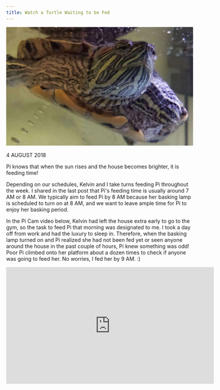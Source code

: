 ```yaml
---
title: Watch a Turtle Waiting to be Fed
---
```


![Pi Face Underwater](/assets/imgs/20180723_214422-01-compressed.jpeg)

4 AUGUST 2018

Pi knows that when the sun rises and the house becomes brighter, it is feeding time!

Depending on our schedules, Kelvin and I take turns feeding Pi throughout the week. I shared in the last post that Pi's feeding time is usually around 7 AM or 8 AM. We typically aim to feed Pi by 8 AM because her basking lamp is scheduled to turn on at 8 AM, and we want to leave ample time for Pi to enjoy her basking period.

In the Pi Cam video below, Kelvin had left the house extra early to go to the gym, so the task to feed Pi that morning was designated to me. I took a day off from work and had the luxury to sleep in. Therefore, when the basking lamp turned on and Pi realized she had not been fed yet or seen anyone around the house in the past couple of hours, Pi knew something was odd! Poor Pi climbed onto her platform about a dozen times to check if anyone was going to feed her. No worries, I fed her by 9 AM. :)

<iframe width="560" height="315" src="https://www.youtube.com/embed/VlEaorbBlQg" title="YouTube video player" frameborder="0" allow="accelerometer; autoplay; clipboard-write; encrypted-media; gyroscope; picture-in-picture" allowfullscreen></iframe>
